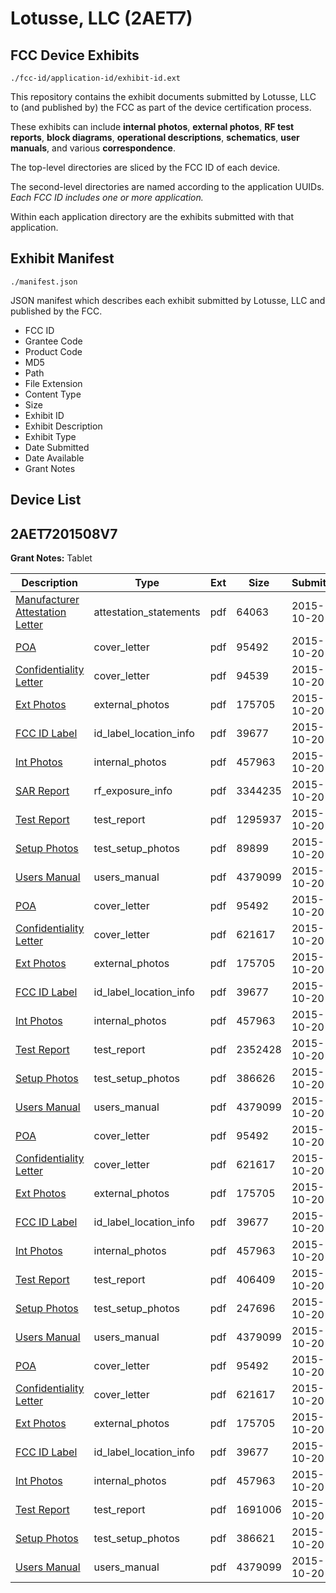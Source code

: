 # Lotusse, LLC (2AET7)
## FCC Device Exhibits

```
./fcc-id/application-id/exhibit-id.ext
```

This repository contains the exhibit documents submitted by Lotusse, LLC to (and published by) the FCC as part of the device certification process.

These exhibits can include **internal photos**, **external photos**, **RF test reports**, **block diagrams**, **operational descriptions**, **schematics**, **user manuals**, and various **correspondence**.

The top-level directories are sliced by the FCC ID of each device.

The second-level directories are named according to the application UUIDs. *Each FCC ID includes one or more application.*

Within each application directory are the exhibits submitted with that application. 

## Exhibit Manifest

```
./manifest.json
```

JSON manifest which describes each exhibit submitted by Lotusse, LLC and published by the FCC.

- FCC ID
- Grantee Code
- Product Code
- MD5
- Path
- File Extension
- Content Type
- Size
- Exhibit ID
- Exhibit Description
- Exhibit Type
- Date Submitted
- Date Available
- Grant Notes

## Device List
## 2AET7201508V7
**Grant Notes:** Tablet

| Description | Type | Ext | Size | Submitted | Available |
| ----------- | ---- | --- | ---- | --------- | --------- |
| [Manufacturer Attestation Letter](2AET7201508V7/dbf0fbc36e9b9791de0b31f55678cfb5/2788558.pdf) | attestation_statements | pdf | 64063 | 2015-10-20 | 2015-10-20 |
| [POA](2AET7201508V7/dbf0fbc36e9b9791de0b31f55678cfb5/2788485.pdf) | cover_letter | pdf | 95492 | 2015-10-20 | 2015-10-20 |
| [Confidentiality Letter](2AET7201508V7/dbf0fbc36e9b9791de0b31f55678cfb5/2788557.pdf) | cover_letter | pdf | 94539 | 2015-10-20 | 2015-10-20 |
| [Ext Photos](2AET7201508V7/dbf0fbc36e9b9791de0b31f55678cfb5/2788488.pdf) | external_photos | pdf | 175705 | 2015-10-20 | 2015-10-20 |
| [FCC ID Label](2AET7201508V7/dbf0fbc36e9b9791de0b31f55678cfb5/2788489.pdf) | id_label_location_info | pdf | 39677 | 2015-10-20 | 2015-10-20 |
| [Int Photos](2AET7201508V7/dbf0fbc36e9b9791de0b31f55678cfb5/2788490.pdf) | internal_photos | pdf | 457963 | 2015-10-20 | 2015-10-20 |
| [SAR Report](2AET7201508V7/dbf0fbc36e9b9791de0b31f55678cfb5/2788566.pdf) | rf_exposure_info | pdf | 3344235 | 2015-10-20 | 2015-10-20 |
| [Test Report](2AET7201508V7/dbf0fbc36e9b9791de0b31f55678cfb5/2788568.pdf) | test_report | pdf | 1295937 | 2015-10-20 | 2015-10-20 |
| [Setup Photos](2AET7201508V7/dbf0fbc36e9b9791de0b31f55678cfb5/2788569.pdf) | test_setup_photos | pdf | 89899 | 2015-10-20 | 2015-10-20 |
| [Users Manual](2AET7201508V7/dbf0fbc36e9b9791de0b31f55678cfb5/2788495.pdf) | users_manual | pdf | 4379099 | 2015-10-20 | 2015-10-20 |
| [POA](2AET7201508V7/6cfc6c0d4b8e0fe3464ea7bd4e5a0cbb/2788485.pdf) | cover_letter | pdf | 95492 | 2015-10-20 | 2015-10-20 |
| [Confidentiality Letter](2AET7201508V7/6cfc6c0d4b8e0fe3464ea7bd4e5a0cbb/2788486.pdf) | cover_letter | pdf | 621617 | 2015-10-20 | 2015-10-20 |
| [Ext Photos](2AET7201508V7/6cfc6c0d4b8e0fe3464ea7bd4e5a0cbb/2788488.pdf) | external_photos | pdf | 175705 | 2015-10-20 | 2015-10-20 |
| [FCC ID Label](2AET7201508V7/6cfc6c0d4b8e0fe3464ea7bd4e5a0cbb/2788489.pdf) | id_label_location_info | pdf | 39677 | 2015-10-20 | 2015-10-20 |
| [Int Photos](2AET7201508V7/6cfc6c0d4b8e0fe3464ea7bd4e5a0cbb/2788490.pdf) | internal_photos | pdf | 457963 | 2015-10-20 | 2015-10-20 |
| [Test Report](2AET7201508V7/6cfc6c0d4b8e0fe3464ea7bd4e5a0cbb/2788517.pdf) | test_report | pdf | 2352428 | 2015-10-20 | 2015-10-20 |
| [Setup Photos](2AET7201508V7/6cfc6c0d4b8e0fe3464ea7bd4e5a0cbb/2788518.pdf) | test_setup_photos | pdf | 386626 | 2015-10-20 | 2015-10-20 |
| [Users Manual](2AET7201508V7/6cfc6c0d4b8e0fe3464ea7bd4e5a0cbb/2788495.pdf) | users_manual | pdf | 4379099 | 2015-10-20 | 2015-10-20 |
| [POA](2AET7201508V7/abad438734976f09537f85677dff5739/2788485.pdf) | cover_letter | pdf | 95492 | 2015-10-20 | 2015-10-20 |
| [Confidentiality Letter](2AET7201508V7/abad438734976f09537f85677dff5739/2788486.pdf) | cover_letter | pdf | 621617 | 2015-10-20 | 2015-10-20 |
| [Ext Photos](2AET7201508V7/abad438734976f09537f85677dff5739/2788488.pdf) | external_photos | pdf | 175705 | 2015-10-20 | 2015-10-20 |
| [FCC ID Label](2AET7201508V7/abad438734976f09537f85677dff5739/2788489.pdf) | id_label_location_info | pdf | 39677 | 2015-10-20 | 2015-10-20 |
| [Int Photos](2AET7201508V7/abad438734976f09537f85677dff5739/2788490.pdf) | internal_photos | pdf | 457963 | 2015-10-20 | 2015-10-20 |
| [Test Report](2AET7201508V7/abad438734976f09537f85677dff5739/2788493.pdf) | test_report | pdf | 406409 | 2015-10-20 | 2015-10-20 |
| [Setup Photos](2AET7201508V7/abad438734976f09537f85677dff5739/2788494.pdf) | test_setup_photos | pdf | 247696 | 2015-10-20 | 2015-10-20 |
| [Users Manual](2AET7201508V7/abad438734976f09537f85677dff5739/2788495.pdf) | users_manual | pdf | 4379099 | 2015-10-20 | 2015-10-20 |
| [POA](2AET7201508V7/64dd0f24b5d7247098818bfbd1d58fdc/2788485.pdf) | cover_letter | pdf | 95492 | 2015-10-20 | 2015-10-20 |
| [Confidentiality Letter](2AET7201508V7/64dd0f24b5d7247098818bfbd1d58fdc/2788486.pdf) | cover_letter | pdf | 621617 | 2015-10-20 | 2015-10-20 |
| [Ext Photos](2AET7201508V7/64dd0f24b5d7247098818bfbd1d58fdc/2788488.pdf) | external_photos | pdf | 175705 | 2015-10-20 | 2015-10-20 |
| [FCC ID Label](2AET7201508V7/64dd0f24b5d7247098818bfbd1d58fdc/2788489.pdf) | id_label_location_info | pdf | 39677 | 2015-10-20 | 2015-10-20 |
| [Int Photos](2AET7201508V7/64dd0f24b5d7247098818bfbd1d58fdc/2788490.pdf) | internal_photos | pdf | 457963 | 2015-10-20 | 2015-10-20 |
| [Test Report](2AET7201508V7/64dd0f24b5d7247098818bfbd1d58fdc/2788549.pdf) | test_report | pdf | 1691006 | 2015-10-20 | 2015-10-20 |
| [Setup Photos](2AET7201508V7/64dd0f24b5d7247098818bfbd1d58fdc/2788550.pdf) | test_setup_photos | pdf | 386621 | 2015-10-20 | 2015-10-20 |
| [Users Manual](2AET7201508V7/64dd0f24b5d7247098818bfbd1d58fdc/2788495.pdf) | users_manual | pdf | 4379099 | 2015-10-20 | 2015-10-20 |
